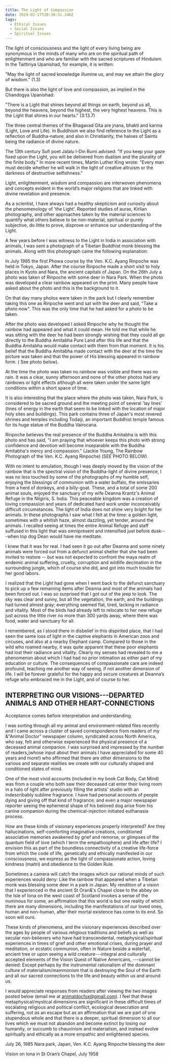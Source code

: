 ```yaml
---
title: The Light of Compassion
date: 2019-02-27T20:30:31.246Z
tags:
  - Ethical Issues
  - Social Issues
  - Spiritual Issues
---
```

The light of consciousness and the light of every living being are synonymous in the minds of many who are on the spiritual path of enlightenment and who are familiar with the sacred scriptures of Hinduism. In the Taittiriya Upanishad, for example, it is written:

"May the light of sacred knowledge illumine us, and may we attain the glory of wisdom." (1.3)

But there is also the light of love and compassion, as implied in the Chandogya Upanishad:

"There is a Light that shines beyond all things on earth, beyond us all, beyond the heavens, beyond the highest, the very highest heavens. This is the Light that shines in our hearts." (3:13.7)

The three central themes of the Bhagavad Gita are jnana, bhakti and karma (Light, Love and Life). In Buddhism we also find reference to the Light as a reflection of Buddha-nature, and also in Christianity, the haloes of Saints being the radiance of divine nature.

The 13th century Sufi poet Jalalu l-Din Rumi advised: "If you keep your gaze fixed upon the Light, you will be delivered from dualism and the plurality of the finite body." In more recent times, Martin Luther King wrote: "Every man must decide whether he will walk in the light of creative altruism or the darkness of destructive selfishness."

Light, enlightenment, wisdom and compassion are interwoven phenomena and concepts evident in the world&#8217;s major religions that are linked with divine revelation and presence.

As a scientist, I have always had a healthy skepticism and curiosity about the phenomenology of 'the Light'. Reported studies of auras, Kirlian photography, and other approaches taken by the material sciences to quantify what others believe to be non-material, spiritual or purely subjective, do little to prove, disprove or enhance our understanding of the Light.

A few years before I was witness to the Light in India in association with animals, I was sent a photograph of a Tibetan Buddhist monk blessing the animals. Along with this photograph came the following explanation:

In July 1985 the first Phowa course by the Ven. K.C. Ayang Rinpoche was held in Tokyo, Japan. After the course Rinpoche made a short visit to holy places in Kyoto and Nara, the ancient capitals of Japan. On the 26th July a photo was taken of Rinpoche with some deer in Nara Park. When the photo was developed a clear rainbow appeared on the print. Many people have asked about the photo and this is the background to it.

On that day many photos were taken in the park but I clearly remember taking this one as Rinpoche went and sat with the deer and said, "Take a photo now". This was the only time that he had asked for a photo to be taken.

After the photo was developed I asked Rinpoche why he thought the rainbow had appeared and what it could mean. He told me that while he was sitting with the deer he had been strongly wishing that they could all go directly to the Buddha Amitabha Pure Land after this life and that the Buddha Amitabha would make contact with them from that moment. It is his belief that the Buddha Amitabha made contact with the deer at the time the picture was taken and that the power of His blessing appeared in rainbow form. ( See photo below).

At the time the photo was taken no rainbow was visible and there was no rain. It was a clear, sunny afternoon and none of the other photos had any rainbows or light effects although all were taken under the same light conditions within a short space of time.

It is also interesting that the place where the photo was taken, Nara Park, is considered to be sacred ground and the meeting point of several 'lay lines' (lines of energy in the earth that seem to be linked with the location of major holy sites and buildings). This park contains three of Japan's most revered shrines and temples including Todaiji, an important Buddhist temple famous for its huge statue of the Buddha Vairocana.

Rinpoche believes the real presence of the Buddha Amitabha is with this photo and has said, "I am praying that whoever keeps this photo with strong confidence and devotion will become inseparable with the Buddha Amitabha's mercy and compassion." (Jackie Young, The Rainbow Photograph of the Ven. K.C. Ayang Rinpoche) (SEE PHOTO BELOW).

With no intent to emulation, though I was deeply moved by the vision of the rainbow that is the spectral vision of the Buddha-light of divine presence, I was no less touched by some of the photographs of my humble self, enjoying the blessings of communion with a water buffalo, the emissaries from a herd of donkeys, and a billy-goat. These, and a total of some 200 animal souls, enjoyed the sanctuary of my wife Deanna Krantz's Animal Refuge in the Nilgiris, S. India. This peaceable kingdom was a creation of loving compassion and years of dedicated hard work under inconceivably difficult circumstances. The light of India does not shine very bright for her animals. In these photographs I saw what I felt at the time: a golden light, sometimes with a whitish haze, almost dazzling, yet tender, around the animals. I recalled seeing at times the entire Animal Refuge and staff suffused in this light that was omnipresent and intensified just before dusk---when top dog Dean would have me meditate.

I knew that it was for real. I had seen it go out after Deanna and some ninety animals were forced out from a defunct animal shelter that she had been invited to restore -- but was not expected to confront the maya realm of endemic animal suffering, cruelty, corruption and wildlife decimation in the surrounding jungle, which of course she did, and got into much trouble for her good labors.

I realized that the Light had gone when I went back to the defunct sanctuary to pick up a few remaining items after Deanna and most of the animals had been forced out. I was so surprised that I got out of the jeep to look. The sky was clear and sunny, but all the vegetation, the earth, and the buildings had turned almost gray; everything seemed flat, tired, lacking in radiance and vitality. Most of the birds had already left to relocate to her new refuge just across the little river no more than 300 yards away, where there was food, water and sanctuary for all.

I remembered, as I stood there in disbelief in this dispirited place, that I had seen the same loss of light in the captive elephants in American zoos and circuses, and also at a nearby Elephant camp. Compared to those in the wild who roamed nearby, it was quite apparent that these poor elephants had lost their radiance and vitality. Clearly my senses had revealed to me a phenomenon about which I had had no prior intimation as either part of my education or culture. The consequences of compassionate care are indeed profound, teaching me another way of seeing, if not another dimension of life. I will be forever grateful for the happy and secure creatures at Deanna&#8217;s refuge who embraced me in the Light, and of course to her.

## INTERPRETING OUR VISIONS---DEPARTED ANIMALS AND OTHER HEART-CONNECTIONS

Acceptance comes before interpretation and understanding.

I was sorting through all my animal and environment-related files recently and I came across a cluster of saved correspondence from readers of my &"Animal Doctor" newspaper column, syndicated across North America, who say, felt and otherwise experienced the physical presence of a deceased animal companion. I was surprised and impressed by the number of readers,(whose input about their animals I have appreciated for some 40 years and more!) who affirmed that there are other dimensions to the various and separate realities we create with our culturally shaped and conditioned states of mind.

One of the most vivid accounts (included in my book Cat Body, Cat Mind) was from a couple who both saw their deceased cat enter their living room in a halo of light after previously filling the artists' studio with an indescribably sublime fragrance. I have had personal accounts of people dying and giving off that kind of fragrance; and even a major newspaper reporter seeing the ephemeral shape of his beloved dog arise from his canine companion during the chemical-injection initiated euthanasia process.

How are these kinds of visionary experiences properly interpreted? Are they hallucinations, self-comforting imaginative creations, conditioned associative memories awakened by grief and remorse, or glimpses of the quantum field of love (which I term the empathosphere) and life after life? I envision this as part of the boundless connectivity of a creative life-force from which the code of life, genetically and ethically manifested in our consciousness, we express as the light of compassionate action, loving kindness (maitri) and obedience to the Golden Rule.

Sometimes a camera will catch the images which our rational minds of such experiences would deny: Like the rainbow that appeared when a Tibetan monk was blessing some deer in a park in Japan. My rendition of a vision that I experienced in the ancient St Oran&'s Chapel close to the abbey on the Isle of Iona on the west coast of Scotland invokes a sense of the numinous for some, an affirmation that this world is but one reality of which there are many dimensions, including the manifestations of our loved ones, human and non-human, after their mortal existence has come to its end. So soon will ours.

These kinds of phenomena, and the visionary experiences described over the ages by people of various religious traditions and beliefs as well as secular non-believers who have had transcendental, metaphysical/spiritual experiences in times of grief and other emotional crises, during prayer and meditation, or ecstatic communion, often in Nature beside a waterfall, ancient tree or upon seeing a wild creature---integral and culturally accepted elements of the Vision Quest of Native Americans, ---cannot be denied: Except perhaps by the instrumental rationalism of the dominant culture of materialism/mammonism that is destroying the Soul of the Earth and all our sacred connections to the life and beauty within us and around us.

I would appreciate responses from readers after viewing the two images posted below (email me at [animaldocfox@gmail.com](mailto:animaldocfox@gmail.com)). I feel that these metaphysical/mystical dimensions are significant in these difficult times of escalating religious and political conflict, ecological desecration and suffering, not as an escape but as an affirmation that we are part of one stupendous whole and that there is a deeper, spiritual dimension to all our lives which we must not abandon and become extinct by losing our humanity, or succumb to chauvinism and materialism, and instead evolve spiritually and ethically as a more empathic and enlightened species.

July 26, 1985 Nara park, Japan, Ven. K.C. Ayang Rinpoche blessing the deer

Vision on Iona in St Oran&#8217;s Chapel, July 1958
